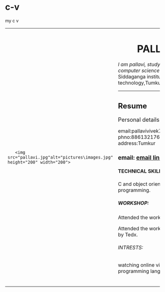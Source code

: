 # c-v
my c v
<html>
<head>
<title>My Personal Website</title>
</head>
<body>
<table cellspacing="20">
 <tr>
    <td>

       <img src="pallavi.jpg"alt="pictures\images.jpg" height="200" width="200">
  </td>
  <td>
<h1 align="center">  PALLAVI  </h1>
<p><em>I am pallavi, studying 5th sem computer science engg </em>at Siddaganga institute of technology,Tumkur</p>


<hr>
<h2><font size="5">Resume</font></h2>
<p><font size="4">Personal details</font></p>
<p> email:pallavivivek765@gmail.com<br>phno:8861321765<br>address:Tumkur</p>
<h3> email: <a href="mailto:pallavivivek765@gmail.com">email link</a></h3>
<h4>TECHNICAL SKILLS:</h4>
<p> C and object oriented programming. </p>
<h5>WORKSHOP:</h5>
<p>Attended the workshop of latex. </p>
<p>Attended the workshop organized by Tedx. </p>
<h6>INTRESTS:</h6>
<p> watching online videos of programming languages.</p><br>


</body>
</html>

